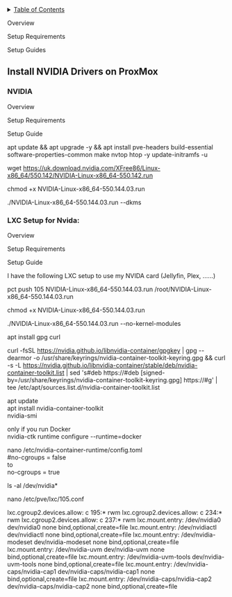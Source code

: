 









<details>
  <summary><u>Table of Contents</u></summary>
  <ol>
    <li>
		<a href="#nas_to_nfs">Connect to your NAS with NFS</a>
			<ul>
				<li><a href="#built-with">Overview</a></li>
				<li><a href="#built-with">Setup Requirements</a></li>
				<li><a href="#built-with">Setup Guide</a></li>
			</ul>
    </li>
    <li>
		<a href="#adding_nvidia_drivers">Adding NVIDIA Drivers to Proxmox</a>
		  <ul>
			<li>
				<a href="#prerequisites">On Proxmox</a>
					<ul>
						<li><a href="#built-with">Overview</a></li>
						<li><a href="#built-with">Setup Requirements</a></li>
						<li><a href="#built-with">Setup Guide</a></li>
					</ul>	
			</li>
			<li>
				<a href="#installation">ON LXC's</a>
					<ul>
						<li><a href="#built-with">Overview</a></li>
						<li><a href="#built-with">Setup Requirements</a></li>
						<li><a href="#built-with">Setup Guide</a></li>
					</ul>					
			</li>
		  </ul>
    </li>
    <li>
		<a href="#nas-to-nfs">Connect to your NAS with NFS</a>
			<ul>
				<li><a href="#built-with">Overview</a></li>
				<li><a href="#built-with">Setup Requirements</a></li>
				<li><a href="#built-with">Setup Guide</a></li>
			</ul>
    </li>
    <li>
		<a href="#install-nvidia-drivers-on-proxmox">Install NVIDIA Drivers</a>
			<ul>
				<li><a href="#built-with">Overview</a></li>
				<li><a href="#built-with">Setup Requirements</a></li>
				<li><a href="#built-with">Setup Guide</a></li>
			</ul>	
    </li>		
    <li>
		<a href="#usage">OpnSense</a>
			<ul>
				<li><a href="#built-with">Overview</a></li>
				<li><a href="#built-with">Setup Requirements</a></li>
				<li><a href="#built-with">Setup Guide</a></li>
			</ul>
	</li>
    <li>
		<a href="#roadmap">UniFi</a>
			<ul>
				<li><a href="#built-with">Overview</a></li>
				<li><a href="#built-with">Setup Requirements</a></li>
				<li><a href="#built-with">Setup Guide</a></li>
			</ul>		
	</li>
    <li>
		<a href="#contributing">Vaultwarden</a>
			<ul>
				<li><a href="#built-with">Overview</a></li>
				<li><a href="#built-with">Setup Requirements</a></li>
				<li><a href="#built-with">Setup Guide</a></li>
			</ul>			
	</li>
    <li>
		<a href="#license">Home Assistant</a>
			<ul>
				<li><a href="#built-with">Overview</a></li>
				<li><a href="#built-with">Setup Requirements</a></li>
				<li><a href="#built-with">Setup Guide</a></li>
			</ul>			
	</li>
    <li>
		<a href="#contact">JellyFin</a>
			<ul>
				<li><a href="#built-with">Overview</a></li>
				<li><a href="#built-with">Setup Requirements</a></li>
				<li><a href="#built-with">Setup Guide</a></li>
			</ul>			
	</li>
    <li>
		<a href="#acknowledgments">Plex</a>
			<ul>
				<li><a href="#built-with">Overview</a></li>
				<li><a href="#built-with">Setup Requirements</a></li>
				<li><a href="#built-with">Setup Guide</a></li>
			</ul>			
	</li>
	<li>
		<a href="#acknowledgments">Frigate</a>
			<ul>
				<li><a href="#built-with">Overview</a></li>
				<li><a href="#built-with">Setup Requirements</a></li>
				<li><a href="#built-with">Setup Guide</a></li>
			</ul>			
	</li>
	<li>
		<a href="#acknowledgments">Immich</a>
			<ul>
				<li><a href="#built-with">Overview</a></li>
				<li><a href="#built-with">Setup Requirements</a></li>
				<li><a href="#built-with">Setup Guide</a></li>
			</ul>			
	</li>
	<li>
		<a href="#acknowledgments">Media</a>
		  <ul>
			<li>
				<a href="#prerequisites">Ombi</a>
					<ul>
						<li><a href="#built-with">Overview</a></li>
						<li><a href="#built-with">Setup Requirements</a></li>
						<li><a href="#built-with">Setup Guide</a></li>
					</ul>
			</li>
			<li>
				<a href="#installation">ON LXC's</a>
					<ul>
						<li><a href="#built-with">Overview</a></li>
						<li><a href="#built-with">Setup Requirements</a></li>
						<li><a href="#built-with">Setup Guide</a></li>
					</ul>					
			</li>
		  </ul>	
	</li>
	<li>
		<a href="#acknowledgments">Downloaders</a>
		  <ul>
			<li>
				<a href="#prerequisites">ARR</a></li>
					<ul>
						<li><a href="#built-with">Overview</a></li>
						<li><a href="#built-with">Setup Requirements</a></li>
						<li><a href="#built-with">Setup Guide</a></li>
					</ul>				  
			<li>
				<a href="#installation">Radarr</a>
					<ul>
						<li><a href="#built-with">Overview</a></li>
						<li><a href="#built-with">Setup Requirements</a></li>
						<li><a href="#built-with">Setup Guide</a></li>
					</ul>				
			</li>
		  </ul>	  
	</li>
  </ol>
</details>










Overview



Setup Requirements



Setup Guides






## Install NVIDIA Drivers on ProxMox
<a id="adding_nvidia_drivers"></a>







### NVIDIA
<a id="install-nvidia-drivers-on-proxmox"></a>



Overview

Setup Requirements

Setup Guide

apt update && apt upgrade -y && apt install pve-headers build-essential software-properties-common make nvtop htop -y
update-initramfs -u



wget https://uk.download.nvidia.com/XFree86/Linux-x86_64/550.142/NVIDIA-Linux-x86_64-550.142.run


chmod +x NVIDIA-Linux-x86_64-550.144.03.run


./NVIDIA-Linux-x86_64-550.144.03.run --dkms







### LXC Setup for Nvida: 
<a id="install-nvidia-drivers-on-proxmox"></a>


Overview

Setup Requirements

Setup Guide






I have the following LXC setup to use my NVIDA card (Jellyfin, Plex, ......)





pct push 105 NVIDIA-Linux-x86_64-550.144.03.run /root/NVIDIA-Linux-x86_64-550.144.03.run

chmod +x NVIDIA-Linux-x86_64-550.144.03.run

./NVIDIA-Linux-x86_64-550.144.03.run --no-kernel-modules

apt install gpg curl

curl -fsSL https://nvidia.github.io/libnvidia-container/gpgkey | gpg --dearmor -o /usr/share/keyrings/nvidia-container-toolkit-keyring.gpg && curl -s -L https://nvidia.github.io/libnvidia-container/stable/deb/nvidia-container-toolkit.list | sed 's#deb https://#deb [signed-by=/usr/share/keyrings/nvidia-container-toolkit-keyring.gpg] https://#g' | tee /etc/apt/sources.list.d/nvidia-container-toolkit.list


apt update  
apt install nvidia-container-toolkit  
nvidia-smi  

only if you run Docker  
nvidia-ctk runtime configure --runtime=docker




nano /etc/nvidia-container-runtime/config.toml  
#no-cgroups = false  
to  
no-cgroups = true  



ls -al /dev/nvidia*


nano /etc/pve/lxc/105.conf



lxc.cgroup2.devices.allow: c 195:* rwm
lxc.cgroup2.devices.allow: c 234:* rwm
lxc.cgroup2.devices.allow: c 237:* rwm
lxc.mount.entry: /dev/nvidia0 dev/nvidia0 none bind,optional,create=file
lxc.mount.entry: /dev/nvidiactl dev/nvidiactl none bind,optional,create=file
lxc.mount.entry: /dev/nvidia-modeset dev/nvidia-modeset none bind,optional,create=file
lxc.mount.entry: /dev/nvidia-uvm dev/nvidia-uvm none bind,optional,create=file
lxc.mount.entry: /dev/nvidia-uvm-tools dev/nvidia-uvm-tools none bind,optional,create=file
lxc.mount.entry: /dev/nvidia-caps/nvidia-cap1 dev/nvidia-caps/nvidia-cap1 none bind,optional,create=file
lxc.mount.entry: /dev/nvidia-caps/nvidia-cap2 dev/nvidia-caps/nvidia-cap2 none bind,optional,create=file

